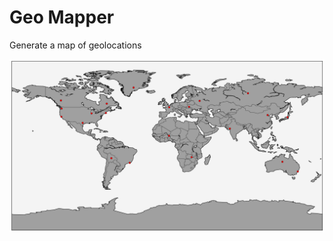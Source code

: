 Geo Mapper
==========

Generate a map of geolocations


![geo map](https://github.com/amiralis/geo-mapper/blob/master/include/map.png "Geo Map")
